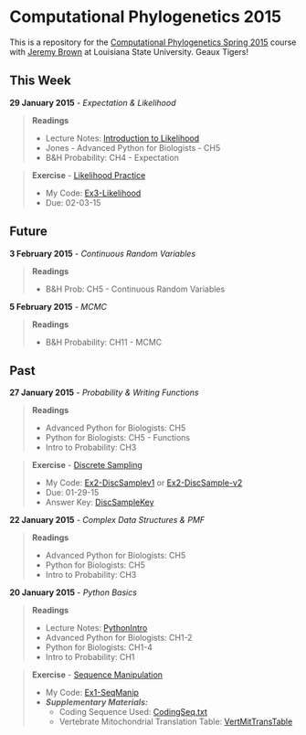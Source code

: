 Computational Phylogenetics 2015
=======

This is a repository for the [Computational Phylogenetics Spring 2015](https://github.com/jembrown/CompPhylo_Spr2015) course with [Jeremy Brown](https://github.com/jembrown) at Louisiana State University. Geaux Tigers!

This Week
-------
**29 January 2015** - *Expectation & Likelihood*
>**Readings**
> - Lecture Notes: [Introduction to Likelihood](https://github.com/jembrown/CompPhylo_Spr2015/blob/master/LikelihoodExercise_InClass_1.29.15.py)
> - Jones - Advanced Python for Biologists - CH5
> - B&H Probability: CH4 - Expectation

>**Exercise** - [Likelihood Practice](CompPhylo_Spr2015/LikelihoodExercise_InClass_1.29.15.py)
> - My Code: [Ex3-Likelihood](Exercises/Ex3-Likelihood.py)
> - Due: 02-03-15

Future
-------

**3 February 2015** - *Continuous Random Variables* 
>**Readings**
> - B&H Prob: CH5 - Continuous Random Variables

**5 February 2015** - *MCMC* 
>**Readings**
> - B&H Probability: CH11 - MCMC

Past
-------

**27 January 2015** - *Probability & Writing Functions*
>**Readings**
> - Advanced Python for Biologists: CH5
> - Python for Biologists: CH5 - Functions
> - Intro to Probability: CH3

>**Exercise** - [Discrete Sampling](CompPhylo_Spr2015/Exercise2_discSamp.txt)
> - My Code: [Ex2-DiscSamplev1](CompPhylo2015/Exercises/Ex2-DiscSample.py) or [Ex2-DiscSample-v2](CompPhylo2015/Exercises/Ex2-DiscSample_v2.py)
> - Due: 01-29-15
> - Answer Key: [DiscSampleKey](https://github.com/jembrown/CompPhylo_Spr2015/blob/master/Exercise2_discSamp.py)

**22 January 2015** - *Complex Data Structures & PMF*
>**Readings**
> - Advanced Python for Biologists: CH5
> - Python for Biologists: CH5
> - Intro to Probability: CH3

**20 January 2015** - *Python Basics*
>**Readings**
> - Lecture Notes: [PythonIntro](https://github.com/jembrown/CompPhylo_Spr2015/blob/master/PythonIntro.py)
> - Advanced Python for Biologists: CH1-2
> - Python for Biologists: CH1-4
> - Intro to Probability: CH1

>**Exercise** - [Sequence Manipulation](https://github.com/jembrown/CompPhylo_Spr2015/blob/master/Exercise1_SeqManip.txt)
> - My Code: [Ex1-SeqManip](CompPhylo2015/Exercises/Ex1-SeqManip.py)
> - ***Supplementary Materials:***
>   - Coding Sequence Used: [CodingSeq.txt](CompPhylo2015/Exercises/CodingSeq.txt)
>   - Vertebrate Mitochondrial Translation Table: [VertMitTransTable](CompPhylo2015/Exercises/VertMitTransTable.txt)
